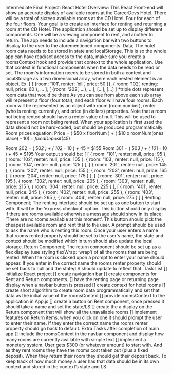 Intermediate Final Project: React Hotel
Overview:
    This React Front-end will show an accurate display of available rooms at the CareerDevs Hotel. There will be a total of sixteen available rooms at the CD Hotel. Four for each of the four floors. Your goal is to create an interface for renting and returning a room at the CD Hotel. The application should be set up to display different components. One will be a viewing component to rent, and another to return. The app needs to include a navigation bar with two buttons to display to the user to the aforementioned components. 
Data; 
    The hotel room data needs to be stored in state and localStorage. This is so the whole app can have read/set access to the data, make sure you create a roomsContext hook and provide that context to the whole application. Use that context in functional components when the data needs to be read or set. The room's information needs to be stored in both a context and localStorage as a two dimensional array, where each nested element is an object. 
Ex. [ [ {room: ‘101’, renter: ‘bill’, price: 50 }}, { room: ‘102’, renting: null, price: 60 }, ... ], [ {room: ‘202’, …}, …], [...], [...] ]
*triple dots represent room data that would be there
As you can see from above each sub array will represent a floor (four total), and each floor will have four rooms. Each room will be represented as an object with room (room number), renter (who is renting currently), and price (in dollars) properties. Note that a room not being rented should have a renter value of null. This will be used to represent a room not being rented.
When your application is first used the data should not be hard-coded, but should be produced programmatically. 
Room prices equation; Price = 
( $50 x floorNum ) + ( $10 x roomNum(ones place) - $10) + fixedDeposit($45)

Room 202 = ( 50*2 ) + ( 10*2 - 10 ) + 45 = $155
Room 301 = ( 50*3 ) + ( 10*1 - 10 ) + 45 = $195
Your output should be:
[
  [
    { room: '101', renter: null, price: 95 },
    { room: '102', renter: null, price: 105 },
    { room: '103', renter: null, price: 115 },
    { room: '104', renter: null, price: 125 }
  ],
  [
    { room: '201', renter: null, price: 145 },
    { room: '202', renter: null, price: 155 },
    { room: '203', renter: null, price: 165 },
    { room: '204', renter: null, price: 175 }
  ],
  [
    { room: '301', renter: null, price: 195 },
    { room: '302', renter: null, price: 205 },
    { room: '303', renter: null, price: 215 },
    { room: '304', renter: null, price: 225 }
  ],
  [
    { room: '401', renter: null, price: 245 },
    { room: '402', renter: null, price: 255 },
    { room: '403', renter: null, price: 265 },
    { room: '404', renter: null, price: 275 }
  ]
]
Renting Component;
The renting interface should be set up as one button to start with. It will be the ‘express checkout’ option. This button should only display if there are rooms available otherwise a message should show in its place; ‘There are no rooms available at this moment’. This button should pick the cheapest available room and rent that to the user. A prompt should be used to ask the name who is renting this room. Once your user enters a name that rooms rented property should be set to the user's name, the state and context should be modified which in turn should also update the local storage.
Return Component;
The return component should be set up as a flex display (use styling flexWrap: ‘wrap’) of all the rooms that are being rented. When the room is clicked upon a prompt to enter your name should appear. If you enter in the correct name the rooms renter property should be set back to null and the state/LS should update to reflect that.
Task List
    [] initialize React project
    [] create navigation bar
    [] create components for Rent and Return components.
    [] have the renting page or returning page display when a navbar button is pressed
    [] create context for hotel rooms
    [] create short algorithm to create room data programmatically and set that data as the initial value of the roomsContext
    [] provide roomsContext to the application in App.js
    [] create a button on Rent component, once pressed it should take a name and set the state/LS
    [] create the a display on the Return component that will show all the unavailable rooms
    [] implement features on Return items, when you click on one it should prompt the user to enter their name. If they enter the correct name the rooms renter property should go back to default.
Extra Tasks after completion of main app
    [] include the roomsContext in the navbar component and display how many rooms are currently available with simple text
    [] implement a monetary system. User gets $300 (or whatever amount) to start with. And as they rent rooms they have the rooms cost taken out (plus a fixed deposit). When they return their room they should get their deposit back. To keep track of how much money a user has that data should be in its own context and stored in the context’s state and LS.

    


